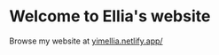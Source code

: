 # Welcome to Ellia's website
Browse my website at [yimellia.netlify.app/](https://yimellia.netlify.app/)
